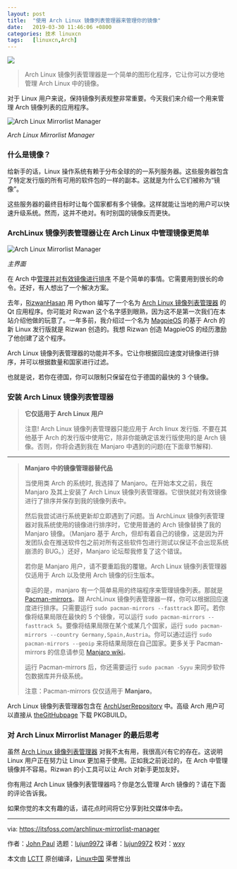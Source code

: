 ```yaml
---
layout: post
title:	"使用 Arch Linux 镜像列表管理器来管理你的镜像"
date:	2019-03-30 11:46:06 +0800 
categories:	技术 linuxcn 
tags:	[linuxcn,Arch]
---
```



![](/Asserts/Images//attachment/album/201903/30/114558fuu00t3ssu3fmm8j.jpg)



> 
> Arch Linux 镜像列表管理器是一个简单的图形化程序，它让你可以方便地管理 Arch Linux 中的镜像。
> 
> 
> 


对于 Linux 用户来说，保持镜像列表规整非常重要。今天我们来介绍一个用来管理 Arch 镜像列表的应用程序。


![Arch Linux Mirrorlist Manager](/Asserts/Images//attachment/album/201903/30/114608mv07om9ym088g8m0.png)


*Arch Linux Mirrorlist Manager*


### 什么是镜像？


给新手的话，Linux 操作系统有赖于分布全球的的一系列服务器。这些服务器包含了特定发行版的所有可用的软件包的一样的副本。这就是为什么它们被称为“镜像”。


这些服务器的最终目标时让每个国家都有多个镜像。这样就能让当地的用户可以快速升级系统。然而，这并不绝对。有时别国的镜像反而更快。


### ArchLinux 镜像列表管理器让在 Arch Linux 中管理镜像更简单


![Arch Linux Mirrorlist Manager](/Asserts/Images//attachment/album/201903/30/114610jilmui82oi0898wp.jpg)


*主界面*


在 Arch 中[管理并对有效镜像进行排序](https://wiki.archlinux.org/index.php/Mirrors) 不是个简单的事情。它需要用到很长的命令。还好，有人想出了一个解决方案。


去年，[RizwanHasan](https://github.com/Rizwan-Hasan) 用 Python 编写了一个名为 [Arch Linux 镜像列表管理器](https://github.com/Rizwan-Hasan/ArchLinux-Mirrorlist-Manager) 的 Qt 应用程序。你可能对 Rizwan 这个名字感到眼熟，因为这不是第一次我们在本站介绍他做的玩意了。一年多前，我介绍过一个名为 [MagpieOS](https://itsfoss.com/magpieos/) 的基于 Arch 的新 Linux 发行版就是 Rizwan 创造的。我想 Rizwan 创造 MagpieOS 的经历激励了他创建了这个程序。


Arch Linux 镜像列表管理器的功能并不多。它让你根据回应速度对镜像进行排序，并可以根据数量和国家进行过滤。


也就是说，若你在德国，你可以限制只保留在位于德国的最快的 3 个镜像。


### 安装 Arch Linux 镜像列表管理器



> 
> **它仅适用于 Arch Linux 用户**
> 
> 
> 注意! Arch Linux 镜像列表管理器只能应用于 Arch linux 发行版. 不要在其他基于 Arch 的发行版中使用它，除非你能确定该发行版使用的是 Arch 镜像。否则，你将会遇到我在 Manjaro 中遇到的问题(在下面章节解释).
> 
> 
> 




---



> 
> **Manjaro 中的镜像管理器替代品**
> 
> 
> 当使用类 Arch 的系统时, 我选择了 Manjaro。在开始本文之前，我在 Manjaro 及其上安装了 Arch Linux 镜像列表管理器。它很快就对有效镜像进行了排序并保存到我的镜像列表中。
> 
> 
> 然后我尝试进行系统更新却立即遇到了问题。当 ArchLinux 镜像列表管理器对我系统使用的镜像进行排序时，它使用普通的 Arch 镜像替换了我的 Manjaro 镜像。（Manjaro 基于 Arch，但却有着自己的镜像，这是因为开发团队会在推送软件包之前对所有这些软件包进行测试以保证不会出现系统崩溃的 BUG。）还好，Manjaro 论坛帮我修复了这个错误。
> 
> 
> 若你是 Manjaro 用户，请不要重蹈我的覆辙。Arch Linux 镜像列表管理器 仅适用于 Arch 以及使用 Arch 镜像的衍生版本。
> 
> 
> 幸运的是，manjaro 有一个简单易用的终端程序来管理镜像列表。那就是 [Pacman-mirrors](https://wiki.manjaro.org/index.php?title=Pacman-mirrors)。跟 ArchLinux 镜像列表管理器一样，你可以根据回应速度进行排序。只需要运行 `sudo pacman-mirrors --fasttrack` 即可。若你像将结果局限在最快的 5 个镜像，可以运行 `sudo pacman-mirrors --fasttrack 5`。要像将结果局限在某个或某几个国家，运行 `sudo pacman-mirrors --country Germany,Spain,Austria`。你可以通过运行 `sudo pacman-mirrors --geoip` 来将结果局限在自己国家。更多关于 Pacman-mirrors 的信息请参见 [Manjaro wiki](https://wiki.manjaro.org/index.php?title=Pacman-mirrors)。
> 
> 
> 运行 Pacman-mirrors 后，你还需要运行 `sudo pacman -Syyu` 来同步软件包数据库并升级系统。
> 
> 
> 注意：Pacman-mirrors 仅仅适用于 **Manjaro**。
> 
> 
> 


Arch Linux 镜像列表管理器包含在 [ArchUserRepository](https://aur.archlinux.org/packages/mirrorlist-manager) 中。高级 Arch 用户可以直接从 [theGitHubpage](https://github.com/Rizwan-Hasan/MagpieOS-Packages/tree/master/ArchLinux-Mirrorlist-Manager) 下载 PKGBUILD。


### 对 Arch Linux Mirrorlist Manager 的最后思考


虽然 [Arch Linux 镜像列表管理器](https://github.com/Rizwan-Hasan/ArchLinux-Mirrorlist-Manager) 对我不太有用，我很高兴有它的存在。这说明 Linux 用户正在努力让 Linux 更加易于使用。正如我之前说过的，在 Arch 中管理镜像并不容易。Rizwan 的小工具可以让 Arch 对新手更加友好。


你有用过 Arch Linux 镜像列表管理器吗？你是怎么管理 Arch 镜像的？请在下面的评论告诉我。


如果你觉的本文有趣的话，请花点时间将它分享到社交媒体中去。




---


via: <https://itsfoss.com/archlinux-mirrorlist-manager>


作者：[John Paul](https://itsfoss.com/author/john/) 选题：[lujun9972](https://github.com/lujun9972) 译者：[lujun9972](https://github.com/lujun9972) 校对：[wxy](https://github.com/wxy)


本文由 [LCTT](https://github.com/LCTT/TranslateProject) 原创编译，[Linux中国](https://linux.cn/) 荣誉推出
